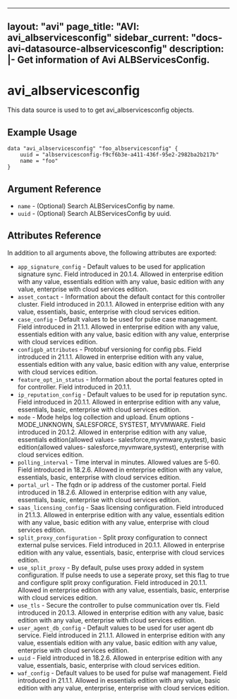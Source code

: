 <!--
    Copyright 2021 VMware, Inc.
    SPDX-License-Identifier: Mozilla Public License 2.0
-->
---
layout: "avi"
page_title: "AVI: avi_albservicesconfig"
sidebar_current: "docs-avi-datasource-albservicesconfig"
description: |-
  Get information of Avi ALBServicesConfig.
---

# avi_albservicesconfig

This data source is used to to get avi_albservicesconfig objects.

## Example Usage

```hcl
data "avi_albservicesconfig" "foo_albservicesconfig" {
    uuid = "albservicesconfig-f9cf6b3e-a411-436f-95e2-2982ba2b217b"
    name = "foo"
}
```

## Argument Reference

* `name` - (Optional) Search ALBServicesConfig by name.
* `uuid` - (Optional) Search ALBServicesConfig by uuid.

## Attributes Reference

In addition to all arguments above, the following attributes are exported:

* `app_signature_config` - Default values to be used for application signature sync. Field introduced in 20.1.4. Allowed in enterprise edition with any value, essentials edition with any value, basic edition with any value, enterprise with cloud services edition.
* `asset_contact` - Information about the default contact for this controller cluster. Field introduced in 20.1.1. Allowed in enterprise edition with any value, essentials, basic, enterprise with cloud services edition.
* `case_config` - Default values to be used for pulse case management. Field introduced in 21.1.1. Allowed in enterprise edition with any value, essentials edition with any value, basic edition with any value, enterprise with cloud services edition.
* `configpb_attributes` - Protobuf versioning for config pbs. Field introduced in 21.1.1. Allowed in enterprise edition with any value, essentials edition with any value, basic edition with any value, enterprise with cloud services edition.
* `feature_opt_in_status` - Information about the portal features opted in for controller. Field introduced in 20.1.1.
* `ip_reputation_config` - Default values to be used for ip reputation sync. Field introduced in 20.1.1. Allowed in enterprise edition with any value, essentials, basic, enterprise with cloud services edition.
* `mode` - Mode helps log collection and upload. Enum options - MODE_UNKNOWN, SALESFORCE, SYSTEST, MYVMWARE. Field introduced in 20.1.2. Allowed in enterprise edition with any value, essentials edition(allowed values- salesforce,myvmware,systest), basic edition(allowed values- salesforce,myvmware,systest), enterprise with cloud services edition.
* `polling_interval` - Time interval in minutes. Allowed values are 5-60. Field introduced in 18.2.6. Allowed in enterprise edition with any value, essentials, basic, enterprise with cloud services edition.
* `portal_url` - The fqdn or ip address of the customer portal. Field introduced in 18.2.6. Allowed in enterprise edition with any value, essentials, basic, enterprise with cloud services edition.
* `saas_licensing_config` - Saas licensing configuration. Field introduced in 21.1.3. Allowed in enterprise edition with any value, essentials edition with any value, basic edition with any value, enterprise with cloud services edition.
* `split_proxy_configuration` - Split proxy configuration to connect external pulse services. Field introduced in 20.1.1. Allowed in enterprise edition with any value, essentials, basic, enterprise with cloud services edition.
* `use_split_proxy` - By default, pulse uses proxy added in system configuration. If pulse needs to use a seperate proxy, set this flag to true and configure split proxy configuration. Field introduced in 20.1.1. Allowed in enterprise edition with any value, essentials, basic, enterprise with cloud services edition.
* `use_tls` - Secure the controller to pulse communication over tls. Field introduced in 20.1.3. Allowed in enterprise edition with any value, basic edition with any value, enterprise with cloud services edition.
* `user_agent_db_config` - Default values to be used for user agent db service. Field introduced in 21.1.1. Allowed in enterprise edition with any value, essentials edition with any value, basic edition with any value, enterprise with cloud services edition.
* `uuid` - Field introduced in 18.2.6. Allowed in enterprise edition with any value, essentials, basic, enterprise with cloud services edition.
* `waf_config` - Default values to be used for pulse waf management. Field introduced in 21.1.1. Allowed in essentials edition with any value, basic edition with any value, enterprise, enterprise with cloud services edition.

